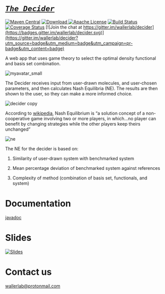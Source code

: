 #   *[`The Decider`](http://decider.wallerlab.org)*
[![Maven Central](https://maven-badges.herokuapp.com/maven-central/org.wallerlab/decider/badge.svg)](https://maven-badges.herokuapp.com/maven-central/org.wallerlab/decider)
[ ![Download](https://api.bintray.com/packages/wallerlab/release-candidates/decider/images/download.svg) ](https://bintray.com/wallerlab/release-candidates/decider/_latestVersion)
[![Apache License](http://img.shields.io/badge/license-APACHE2-blue.svg)](https://www.apache.org/licenses/LICENSE-2.0.html)
[![Build Status](https://travis-ci.org/wallerlab/decider.svg?branch=master)](https://travis-ci.org/wallerlab/decider)
[![Coverage Status](https://coveralls.io/repos/github/wallerlab/decider/badge.svg?branch=master)](https://coveralls.io/github/wallerlab/decider?branch=master)
[![Join the chat at https://gitter.im/wallerlab/decider](https://badges.gitter.im/wallerlab/decider.svg)](https://gitter.im/wallerlab/decider?utm_source=badge&utm_medium=badge&utm_campaign=pr-badge&utm_content=badge)

A web app that uses game theory to select the optimal density functional and basis set combination.

![myavatar_small](https://cloud.githubusercontent.com/assets/13583117/19828315/41a25c6c-9df5-11e6-909b-b63626e304e9.jpg)

The Decider receives input from user-drawn molecules, and user-chosen parameters, and then calculates Nash Equilibria (NE).  The results 
are then shown to the user, so they can make a more informed choice.

![decider copy](https://cloud.githubusercontent.com/assets/13583117/17089682/a88affdc-525b-11e6-9d13-cf219b42c754.png)

According to [wikipedia](http://en.wikipedia.org/wiki/Nash_equilibrium
), Nash Equilibrium is “a solution concept of a non-cooperative game involving two or more players, in which…no player can benefit by changing strategies while the other players keep theirs unchanged”

![ne](https://cloud.githubusercontent.com/assets/13583117/17047608/65d3f630-5012-11e6-83a6-dc9d57f9ece8.png)


The NE for the decider is based on:

1. Similarity of user-drawn system with benchmarked system 
 
2. Mean percentage deviation of benchmarked system against references
 
3. Complexity of method (combination of basis set, functionals, and system)

# Documentation
[javadoc](http://wallerlab.github.io/decider/latest-javadoc)


# Slides
[![Slides](https://cloud.githubusercontent.com/assets/13583117/18926096/c12382c4-85b6-11e6-98fa-795e51235e83.png)](http://www.slideshare.net/WallerLab/decider01)

# Contact us

wallerlab@protonmail.com


